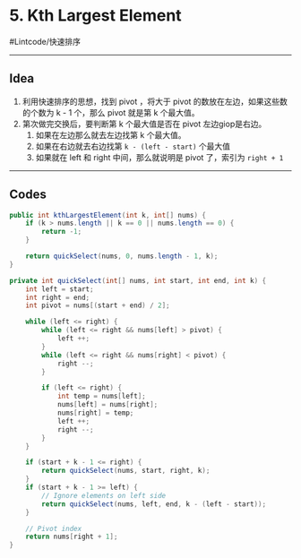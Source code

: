 # 5. Kth Largest Element
#Lintcode/快速排序
- - - -
## Idea
1. 利用快速排序的思想，找到 pivot ，将大于 pivot 的数放在左边，如果这些数的个数为 k - 1 个，那么 pivot 就是第 k 个最大值。
2. 第次做完交换后，要判断第 k 个最大值是否在 pivot 左边giop是右边。
	1. 如果在左边那么就去左边找第 k 个最大值。
	2. 如果在右边就去右边找第 `k - (left - start)` 个最大值
	3. 如果就在 left 和 right 中间，那么就说明是 pivot 了，索引为 `right + 1`
- - - -
## Codes
```java
public int kthLargestElement(int k, int[] nums) {
    if (k > nums.length || k == 0 || nums.length == 0) {
        return -1;
    }

    return quickSelect(nums, 0, nums.length - 1, k);
}

private int quickSelect(int[] nums, int start, int end, int k) {
    int left = start;
    int right = end;
    int pivot = nums[(start + end) / 2];

    while (left <= right) {
        while (left <= right && nums[left] > pivot) {
            left ++;
        }
        while (left <= right && nums[right] < pivot) {
            right --;
        }

        if (left <= right) {
            int temp = nums[left];
            nums[left] = nums[right];
            nums[right] = temp;
            left ++;
            right --;
        }
    }

    if (start + k - 1 <= right) {
        return quickSelect(nums, start, right, k);
    }
    if (start + k - 1 >= left) {
        // Ignore elements on left side
        return quickSelect(nums, left, end, k - (left - start));
    }

    // Pivot index
    return nums[right + 1];
}
```